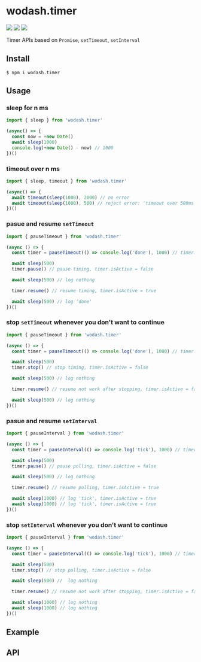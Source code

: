 # wodash.timer

<img src="https://img.shields.io/npm/v/wodash.timer"> <img src="https://img.shields.io/npm/dw/wodash.timer" > <img src="https://img.shields.io/bundlephobia/minzip/wodash.timer?label=minzip">

Timer APIs based on `Promise`, `setTimeout`, `setInterval`

## Install

```shell
$ npm i wodash.timer
```

## Usage

### sleep for n ms

```typescript
import { sleep } from 'wodash.timer'

(async() => {
  const now = +new Date()
  await sleep(1000)
  console.log(+new Date() - now) // 1000
})()
```

### timeout over n ms
```typescript
import { sleep, timeout } from 'wodash.timer'

(async() => {
  await timeout(sleep(1000), 2000) // no error
  await timeout(sleep(1000), 500) // reject error: 'timeout over 500ms'
})()
```

### pasue and resume `setTimeout`
```typescript
import { pauseTimeout } from 'wodash.timer'

(async () => {
  const timer = pauseTimeout(() => console.log('done'), 1000) // timer.isActive = true

  await sleep(500)
  timer.pause() // pause timing, timer.isActive = false

  await sleep(500) // log nothing

  timer.resume() // resume timing, timer.isActive = true

  await sleep(500) // log 'done'
})()
```

### stop `setTimeout` whenever you don't want to continue
```typescript
import { pauseTimeout } from 'wodash.timer'

(async () => {
  const timer = pauseTimeout(() => console.log('done'), 1000) // timer.isActive = true

  await sleep(500)
  timer.stop() // stop timing, timer.isActive = false

  await sleep(500) // log nothing

  timer.resume() // resume not work after stopping, timer.isActive = false

  await sleep(500) // log nothing
})()
```

### pasue and resume `setInterval`
```typescript
import { pauseInterval } from 'wodash.timer'

(async () => {
  const timer = pauseInterval(() => console.log('tick'), 1000) // timer.isActive = true

  await sleep(500)
  timer.pause() // pause polling, timer.isActive = false

  await sleep(500) // log nothing

  timer.resume() // resume polling, timer.isActive = true

  await sleep(1000) // log 'tick', timer.isActive = true
  await sleep(1000) // log 'tick', timer.isActive = true
})()
```

### stop `setInterval` whenever you don't want to continue
```typescript
import { pauseInterval } from 'wodash.timer'

(async () => {
  const timer = pauseInterval(() => console.log('tick'), 1000) // timer.isActive = true

  await sleep(500)
  timer.stop() // stop polling, timer.isActive = false

  await sleep(500) //  log nothing

  timer.resume() // resume not work after stopping, timer.isActive = false

  await sleep(1000) // log nothing
  await sleep(1000) // log nothing
})()
```

## Example

## API

